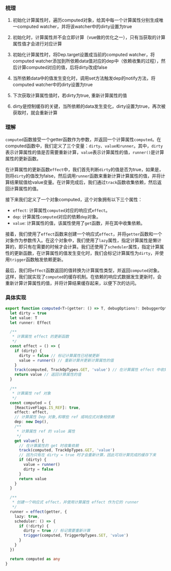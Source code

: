 ### 梳理
1. 初始化计算属性时，遍历computed对象，给其中每一个计算属性分别生成唯一computed watcher，并将该watcher中的dirty设置为true

2. 初始化时，计算属性并不会立即计算（vue做的优化之一），只有当获取的计算属性值才会进行对应计算
3. 初始化计算属性时，将Dep.target设置成当前的computed watcher，将computed watcher添加到所依赖data值对应的dep中（依赖收集的过程），然后计算computed对应的值，后将dirty改成false
4. 当所依赖data中的值发生变化时，调用set方法触发dep的notify方法，将computed watcher中的dirty设置为true
5. 下次获取计算属性值时，若dirty为true, 重新计算属性的值
6. dirty是控制缓存的关键，当所依赖的data发生变化，dirty设置为true，再次被获取时，就会重新计算

### 理解
`computed`函数接受一个getter函数作为参数，并返回一个计算属性`computed`。在computed函数中，我们定义了三个变量：`dirty`、`value和runner`。其中，`dirty`表示计算属性的值是否需要重新计算，`value`表示计算属性的值，`runner()`是计算属性的更新函数。

在计算属性的更新函数`effect`中，我们首先判断`dirty`的值是否为true，如果是，则将`dirty`的值改为false，然后调用`runner`函数来重新计算计算属性的值，并将计算结果赋值给value变量。在计算完成后，我们通过`track`函数收集依赖，然后返回计算属性的值。

接下来我们定义了一个对象computed，这个对象拥有以下三个属性：

* `effect`: 计算属性`computed`对应的响应式`effect`。
* `dep`: 计算属性`computed`对应的依赖`dep`对象。
* `value`: 计算属性的值，该属性使用了`get`函数，并在其中收集依赖。

接着，我们使用了`effect`函数来创建一个响应式`effect`，并将`getter`函数和一个对象作为参数传入。在这个对象中，我们使用了`lazy`属性，指定计算属性是懒计算的，即只有在需要的时候才会计算。我们还使用了`scheduler`属性，指定计算属性的更新函数，在计算属性的值发生变化时，我们会标记计算属性为`dirty`，并使用`trigger`函数触发依赖更新。

最后，我们将`effect`函数返回的值转换为计算属性类型，并返回`computed`对象。这样，我们就实现了`computed`的缓存机制。在依赖的响应式数据发生更新时，会重新计算计算属性的值，并将计算结果缓存起来，以便下次的访问。


### 具体实现
```typescript
export function computed<T>(getter: () => T, debugOptions?: DebuggerOptions): ComputedRef<T> {
  let dirty = true
  let value: T
  let runner: Effect

  /**
   * 计算属性 effect 的更新函数
   */
  const effect = () => {
    if (dirty) {
      dirty = false // 标记计算属性已经被更新
      value = runner() // 重新计算并更新计算属性的值
    }
    track(computed, TrackOpTypes.GET, 'value') // 在计算属性 effect 中收集依赖
    return value // 返回计算属性的值
  }

  /**
   * 计算属性 ref 对象
   */
  const computed = {
    [ReactiveFlags.IS_REF]: true,
    effect: effect,
    // 计算属性 Dep 对象,和哪些 ref 或响应式对象相依赖
    dep: new Dep(),
    /**
     * 计算属性 ref 的 value 属性
     */
    get value() {
      // 在计算属性的 get 时收集依赖
      track(computed, TrackOpTypes.GET, 'value')
      // 因为只有在 dirty = true 时才会重新计算，因此可将计算完成的缓存下来
      if (dirty) {
        value = runner()
        dirty = false
      }
      return value
    }
  }

  /**
   * 创建一个响应式 effect，并使用计算属性 effect 作为它的 runner
   */
  runner = effect(getter, {
    lazy: true,
    scheduler: () => {
      if (!dirty) {
        dirty = true // 标记需要重新计算
        trigger(computed, TriggerOpTypes.SET, 'value')
      }
    }
  })

  return computed as any
}

```